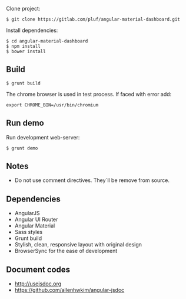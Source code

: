 
Clone project:

    $ git clone https://gitlab.com/pluf/angular-material-dashboard.git

Install dependencies:

    $ cd angular-material-dashboard
    $ npm install
    $ bower install

## Build
  
    $ grunt build

The chrome browser is used in test process. If faced with error add:

	export CHROME_BIN=/usr/bin/chromium
    
## Run demo

Run development web-server:

    $ grunt demo

## Notes

- Do not use comment directives. They`ll be remove from source.

## Dependencies


* AngularJS
* Angular UI Router
* Angular Material
* Sass styles
* Grunt build
* Stylish, clean, responsive layout with original design
* BrowserSync for the ease of development

## Document codes

- http://usejsdoc.org
- https://github.com/allenhwkim/angular-jsdoc